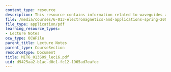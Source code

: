```yaml
---
content_type: resource
description: This resource contains information related to waveguides and systems.
file: /media/courses/6-013-electromagnetics-and-applications-spring-2009/d9425aa2b1acd0c1fc121965ad7eafec_MIT6_013S09_lec16.pdf
file_type: application/pdf
learning_resource_types:
- Lecture Notes
ocw_type: OCWFile
parent_title: Lecture Notes
parent_type: CourseSection
resourcetype: Document
title: MIT6_013S09_lec16.pdf
uid: d9425aa2-b1ac-d0c1-fc12-1965ad7eafec
---
```


